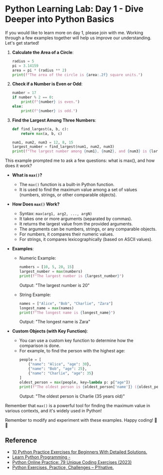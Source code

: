 # **Python Learning Lab: Day 1 - Dive Deeper into Python Basics**
If you would like to learn more on day 1, please join with me. Working through a few examples together will help us improve our understanding. Let's get started!

1. **Calculate the Area of a Circle**:
   ```python
   radius = 5
   pi = 3.14159
   area = pi * (radius ** 2)
   print(f"The area of the circle is {area:.2f} square units.")
   ```

2. **Check if a Number is Even or Odd**:
   ```python
   number = 17
   if number % 2 == 0:
       print(f"{number} is even.")
   else:
       print(f"{number} is odd.")
   ```

3. **Find the Largest Among Three Numbers**:
   ```python
   def find_largest(a, b, c):
       return max(a, b, c)

   num1, num2, num3 = 12, 8, 15
   largest_number = find_largest(num1, num2, num3)
   print(f"The largest number among {num1}, {num2}, and {num3} is {largest_number}.")
   ```
This example prompted me to ask a few questions: what is max(), and how does it work?

- **What is `max()`?**
   - The `max()` function is a built-in Python function.
   - It is used to find the maximum value among a set of values (numbers, strings, or other comparable objects).

- **How Does `max()` Work?**
   - Syntax: `max(arg1, arg2, ..., argN)`
   - It takes one or more arguments (separated by commas).
   - It returns the largest value from the provided arguments.
   - The arguments can be numbers, strings, or any comparable objects.
   - For numbers, it compares their numeric values.
   - For strings, it compares lexicographically (based on ASCII values).

- **Examples**:
   - Numeric Example:
     ```python
     numbers = [10, 5, 20, 15]
     largest_number = max(numbers)
     print(f"The largest number is {largest_number}")
     ```
     Output: "The largest number is 20"

   - String Example:
     ```python
     names = ["Alice", "Bob", "Charlie", "Zara"]
     longest_name = max(names)
     print(f"The longest name is {longest_name}")
     ```
     Output: "The longest name is Zara"

- **Custom Objects (with Key Function)**:
   - You can use a custom key function to determine how the comparison is done.
   - For example, to find the person with the highest age:
     ```python
     people = [
         {"name": "Alice", "age": 30},
         {"name": "Bob", "age": 25},
         {"name": "Charlie", "age": 35}
     ]
     oldest_person = max(people, key=lambda p: p["age"])
     print(f"The oldest person is {oldest_person['name']} ({oldest_person['age']} years old)")
     ```
     Output: "The oldest person is Charlie (35 years old)"

Remember that `max()` is a powerful tool for finding the maximum value in various contexts, and it's widely used in Python!


Remember to modify and experiment with these examples. Happy coding! 🐍💡

## **Reference**
- [10 Python Practice Exercises for Beginners With Detailed Solutions. ](https://learnpython.com/blog/python-practice-exercises-for-beginners/.)
- [Learn Python Programming - ](https://www.explorepython.com/.)
- [Python Online Practice: 79 Unique Coding Exercises (2023) ](https://www.dataquest.io/blog/python-practice/.)
- [Python Exercises, Practice, Challenges – PYnative.](https://pynative.com/python-exercises-with-solutions/.)